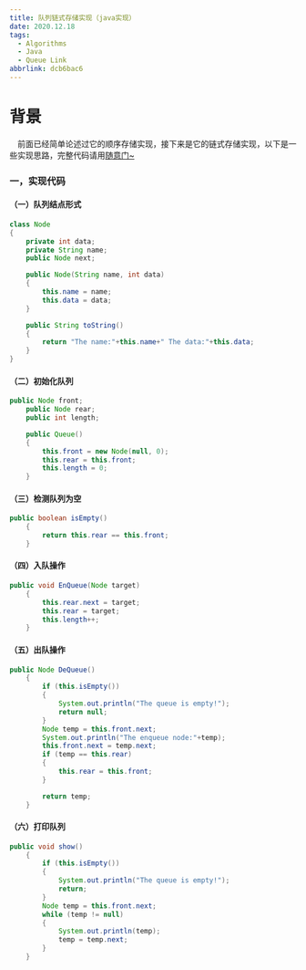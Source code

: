 ```yaml
---
title: 队列链式存储实现（java实现）
date: 2020.12.18
tags:
  - Algorithms
  - Java
  - Queue Link
abbrlink: dcb6bac6
---
```

# 背景
&emsp;前面已经简单论述过它的顺序存储实现，接下来是它的链式存储实现，以下是一些实现思路，完整代码请用[随意门~](https://github.com/keviness/Algorithms/blob/master/Algorithms_Java/DataStruct/Queue/QueueLink.java)
<!--more-->
### 一，实现代码
#### （一）队列结点形式
~~~java
class Node
{
    private int data;
    private String name;
    public Node next;

    public Node(String name, int data)
    {
        this.name = name;
        this.data = data;
    }

    public String toString()
    {
        return "The name:"+this.name+" The data:"+this.data;
    }
}
~~~
#### （二）初始化队列
~~~java
public Node front;
    public Node rear;
    public int length;

    public Queue()
    {
        this.front = new Node(null, 0);
        this.rear = this.front;
        this.length = 0;
    }
~~~
#### （三）检测队列为空
~~~java
public boolean isEmpty()
    {
        return this.rear == this.front;
    }
~~~
#### （四）入队操作
~~~java
public void EnQueue(Node target)
    {
        this.rear.next = target;
        this.rear = target;
        this.length++;
    }
~~~
#### （五）出队操作
~~~java
public Node DeQueue()
    {
        if (this.isEmpty())
        {
            System.out.println("The queue is empty!");
            return null;
        }
        Node temp = this.front.next;
        System.out.println("The enqueue node:"+temp);
        this.front.next = temp.next;
        if (temp == this.rear)
        {
            this.rear = this.front;
        }

        return temp;
    }
~~~

#### （六）打印队列
~~~java
public void show()
    {
        if (this.isEmpty())
        {
            System.out.println("The queue is empty!");
            return;
        }
        Node temp = this.front.next;
        while (temp != null)
        {
            System.out.println(temp);
            temp = temp.next;
        }
    }
~~~
